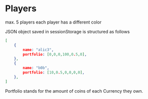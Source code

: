 # Players

max. 5 players
each player has a different color

JSON object saved in sessionStorage is structured as follows

```JSON
[
    {
        name: "alic3",
        portfolio: [0,0,0,100,0.5,0],
    },
    {
        name: "b0b",
        portfolio: [10,0.5,0,0,0,0],
    },
]
```

Portfolio stands for the amount of coins of each Currency they own.
